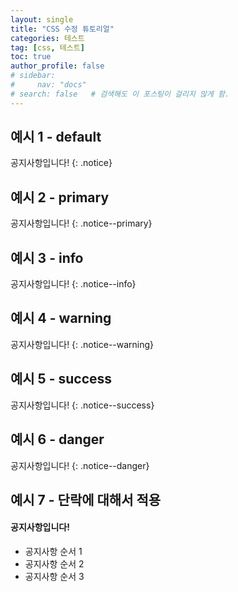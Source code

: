 ```yaml
---
layout: single
title: "CSS 수정 튜토리얼"
categories: 테스트
tag: [css, 테스트]
toc: true
author_profile: false
# sidebar:
#     nav: "docs"
# search: false   # 검색해도 이 포스팅이 걸리지 않게 함.    
---
```


## 예시 1 - default

공지사항입니다!
{: .notice}

## 예시 2 - primary

공지사항입니다!
{: .notice--primary}

## 예시 3 - info

공지사항입니다!
{: .notice--info}

## 예시 4 - warning

공지사항입니다!
{: .notice--warning}

## 예시 5 - success

공지사항입니다!
{: .notice--success}

## 예시 6 - danger

공지사항입니다!
{: .notice--danger}

## 예시 7 - 단락에 대해서 적용

<div class="notice">
<h4>공지사항입니다!</h4>
<ul>
    <li>공지사항 순서 1</li>
    <li>공지사항 순서 2</li>
    <li>공지사항 순서 3</li>
</ul>
</div>